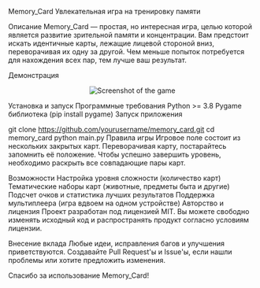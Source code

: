 
Memory_Card
Увлекательная игра на тренировку памяти

Описание
Memory_Card — простая, но интересная игра, целью которой является развитие зрительной памяти и концентрации. Вам предстоит искать идентичные карты, лежащие лицевой стороной вниз, переворачивая их одну за другой. Чем меньше попыток потребуется для нахождения всех пар, тем лучше ваш результат.

Демонстрация
<p align="center">
  <img src="screenshot.png" alt="Screenshot of the game"/>
</p>

Установка и запуск
Программные требования
Python >= 3.8
Pygame библиотека (pip install pygame)
Запуск приложения

git clone https://github.com/yourusername/memory_card.git
cd memory_card
python main.py
Правила игры
Игровое поле состоит из нескольких закрытых карт. Переворачивая карту, постарайтесь запомнить её положение. Чтобы успешно завершить уровень, необходимо раскрыть все совпадающие пары карт.

Возможности
Настройка уровня сложности (количество карт)
Тематические наборы карт (животные, предметы быта и другие)
Подсчет очков и статистика лучших результатов
Поддержка мультиплеера (игра вдвоем на одном устройстве)
Авторство и лицензия
Проект разработан под лицензией MIT. Вы можете свободно изменять исходный код и распространять продукт согласно условиям лицензии.

Внесение вклада
Любые идеи, исправления багов и улучшения приветствуются. Создавайте Pull Request'ы и Issue'ы, если нашли проблемы или хотите предложить изменения.

Спасибо за использование Memory_Card!
